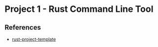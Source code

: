 # Project 1 - Rust Command Line Tool


## References

* [rust-project-template](https://github.com/nogibjj/rust-new-project-template)
